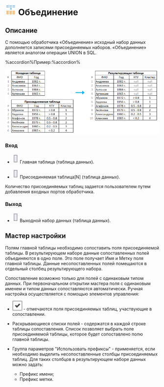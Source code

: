 # ![](../../media/app/icons/component-18/component-default-23.svg) Объединение

## Описание

С помощью обработчика «Объединение» исходный набор данных дополняется записями присоединяемых наборов. «Объединение» является аналогом операции UNION в SQL.

%accordion%Пример:%accordion%
 
  ![](../../media/app/processors/transformation/union-primer.png) 

### Вход

* ![](../../media/app/icons/ports/table-inactive.svg) Главная таблица (таблица данных).

* ![](../../media/app/icons/ports/table-inactive.svg) Присоединяемая таблица[N] (таблица данных).

Количество присоединяемых таблиц задается пользователем путем добавления входных портов обработчика.

### Выход

* ![](../../media/app/icons/ports/table-inactive.svg) Выходной набор данных (таблица данных).

## Мастер настройки

Полям главной таблицы необходимо сопоставить поля присоединяемой таблицы. В результирующем наборе данные сопоставленных полей объединяются в одно поле. Это поле получает Имя и Метку поля главной таблицы. Данные несопоставленных полей помещаются в отдельный столбец результирующего набора.

Сопоставление возможно только для полей с одинаковым типом данных. При первоначальном открытии мастера поля с одинаковым именем и типом данных сопоставляются автоматически. Ручная настройка осуществляется с помощью элементов управления:

* ![](../../media/app/icons/toolbar-18/checked.svg) - отмечаются поля присоединяемых таблиц, участвующие в сопоставлении.

* Раскрывающиеся списки полей - содержатся в каждой строке таблицы сопоставления. Список позволяет выбрать поле присоединяемой таблицы, которое будет сопоставлено полю главной таблицы.

* Группа параметров "Использовать префиксы" - применяется, если необходимо выделить несопоставленные столбцы присоединяемых таблиц. Для таких столбцов в результирующем наборе данных можно задать:
  * Префикс имени;
  * Префикс метки.
